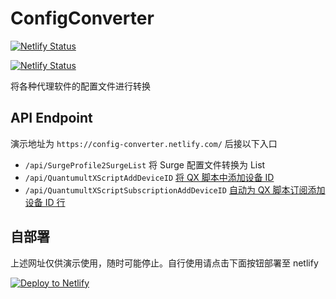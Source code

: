 # ConfigConverter
[![Netlify Status](https://api.netlify.com/api/v1/badges/b8d38664-9076-461a-aa8e-d419ee365f9c/deploy-status)](https://app.netlify.com/sites/config-converter/deploys)

[![Netlify Status](https://api.netlify.com/api/v1/badges/549d28b7-12f7-404b-8c77-01381f573b62/deploy-status)](https://app.netlify.com/sites/qx/deploys)

将各种代理软件的配置文件进行转换

## API Endpoint

演示地址为 `https://config-converter.netlify.com/` 后接以下入口

- `/api/SurgeProfile2SurgeList` 将 Surge 配置文件转换为 List
- `/api/QuantumultXScriptAddDeviceID` [将 QX 脚本中添加设备 ID](https://t.me/singee_daily/10)
- `/api/QuantumultXScriptSubscriptionAddDeviceID` [自动为 QX 脚本订阅添加设备 ID 行](https://t.me/singee_daily/7)


## 自部署

上述网址仅供演示使用，随时可能停止。自行使用请点击下面按钮部署至 netlify

[![Deploy to Netlify](https://www.netlify.com/img/deploy/button.svg)](https://app.netlify.com/start/deploy?repository=https://github.com/ImSingee/ConfigConverter)
